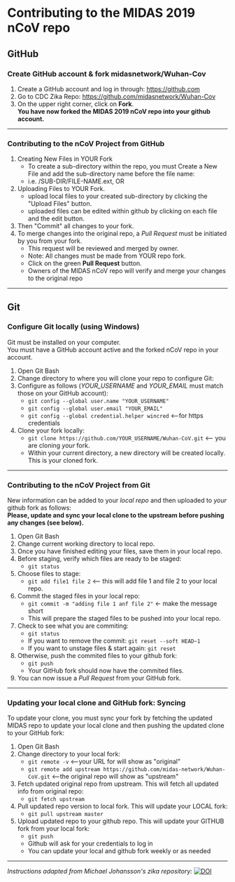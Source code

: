 # Contributing to the MIDAS 2019 nCoV repo 
  
## GitHub
### Create GitHub account & fork midasnetwork/Wuhan-Cov  
1. Create a GitHub account and log in through: https://github.com
2. Go to CDC Zika Repo: https://github.com/midasnetwork/Wuhan-Cov 
3. On the upper right corner, click on **Fork**.  
   **You have now forked the MIDAS 2019 nCoV repo into your github account.**  
  
  ***
  
### Contributing to the nCoV Project from GitHub  
1. Creating New Files in YOUR Fork  
     + To create a sub-directory within the repo, you must Create a New File and add the sub-directory name before the file name:  
     + i.e. /SUB-DIR/FILE-NAME.ext, OR
2. Uploading Files to YOUR Fork.  
     + upload local files to your created sub-directory by clicking the "Upload Files" button.  
     + uploaded files can be edited within github by clicking on each file and the edit button.
3. Then "Commit" all changes to your fork.
4. To merge changes into the original repo, a *Pull Request* must be initiated by you from your fork.  
     + This request will be reviewed and merged by owner.  
     + Note: All changes must be made from YOUR repo fork.  
     + Click on the green **Pull Request** button.  
     + Owners of the MIDAS nCoV repo will verify and merge your changes to the original repo
  
  ***     
       
## Git  
### Configure Git locally (using Windows)  
  Git must be installed on your computer.  
  You must have a GitHub account active and the forked nCoV repo in your account.  
  
1. Open Git Bash  
2. Change directory to where you will clone your repo to configure Git:  
3. Configure as follows (*YOUR_USERNAME* and *YOUR_EMAIL* must match those on your GitHub account):  
     + `git config --global user.name "YOUR_USERNAME"`  
     + `git config --global user.email "YOUR_EMAIL"`  
     + `git config --global credential.helper wincred` <--for https credentials  
4. Clone your fork locally:  
     + `git clone https://github.com/YOUR_USERNAME/Wuhan-CoV.git` <-- you are cloning *your* fork.  
     + Within your current directory, a new directory will be created locally. This is your cloned fork.  
  
  ***
  
### Contributing to the nCoV Project from Git  
  New information can be added to your *local repo* and then uploaded to *your* github fork as follows:  
  **Please, update and sync your local clone to the upstream before pushing any changes (see below).**   
  
1. Open Git Bash
2. Change current working directory to local repo.
3. Once you have finished editing your files, save them in your local repo.
4. Before staging, verify which files are ready to be staged:  
     + `git status`
5. Choose files to stage:  
     + `git add file1 file 2` <-- this will add file 1 and file 2 to your local repo.
6. Commit the staged files in your local repo:  
     + `git commit -m "adding file 1 anf file 2"` <- make the message short  
     + This will prepare the staged files to be pushed into your local repo.
7. Check to see what you are commiting:  
     + `git status`  
     + If you want to remove the commit: `git reset --soft HEAD~1`  
     + If you want to unstage files & start again: `git reset`
8. Otherwise, push the commited files to your github fork:  
     + `git push`  
     + Your GitHub fork should now have the commited files.
9. You can now issue a *Pull Request* from your GitHub fork.
  
  ***
  
### Updating your local clone and GitHub fork: Syncing
  To update your clone, you must sync your fork by fetching the updated MIDAS repo to update your local clone and then pushing the updated clone to your GitHub fork:  
  
1. Open Git Bash
2. Change directory to your local fork:  
     + `git remote -v` <--your URL for will show as "original"  
     + `git remote add upstream https://github.com/midas-network/Wuhan-CoV.git` <--the original repo will show as "upstream"  
3. Fetch updated original repo from upstream. This will fetch all updated info from original repo:  
     + `git fetch upstream`  
4. Pull updated repo version to local fork. This will update your LOCAL fork:  
     + `git pull upstream master`  
5. Upload updated repo to your github repo. This will update your GITHUB fork from your local fork:  
     + `git push`  
     + Github will ask for your credentials to log in  
     + You can update your local and github fork weekly or as needed  
  
  ***
  
 *Instructions adapted from Michael Johansson's zika repository:* [![DOI](https://zenodo.org/badge/51947303.svg)](https://zenodo.org/badge/latestdoi/51947303) 
